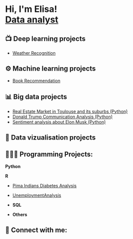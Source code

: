 <h1>Hi, I'm Elisa! <br/><a href="www.linkedin.com/in/elisa-lassarre-938a35207">Data analyst</a>
  

<h2>📺 Deep learning projects</h2>

- [Weather Recognition](https://github.com/elisalsr/Weather_recognition)

<h2>⚙️ Machine learning projects</h2>

- [Book Recommendation](https://github.com/elisalsr/Book_recommendation/tree/main)


<h2>📊 Big data projects</h2>

-  [Real Estate Market in Toulouse and its suburbs (Python)](https://github.com/elisalsr/Real-Estate-Market-Data-Exploration-in-Toulouse-and-its-suburbs)
-  [Donald Trump Communication Analysis (Python)](https://github.com/elisalsr/Donald_Trump_Communication_Analysis)
-  [Sentiment analysis about Elon Musk (Python)](https://github.com/elisalsr/Sentiment_analysis)


<h2>🎨 Data vizualisation projects </h2>



<h2>👩🏻‍💻 Programming Projects:</h2>

<b>Python</b>
  
    
<b>R</b>

- [Pima Indians Diabetes Analysis](https://github.com/elisalsr/Weather_recognition)
- [UnemploymentAnalysis](https://github.com/elisalsr/Unemployment-analysis)

- <b>SQL</b>

    
- <b>Others</b>

    

<h2> 🤳 Connect with me:</h2>

[twitter]: https://twitter.com/joshmadakor
[youtube]: https://www.youtube.com/c/joshmadakor
[instagram]: https://www.instagram.com/joshmadakor/
[linkedin]: https://linkedin.com/in/joshmadakor
